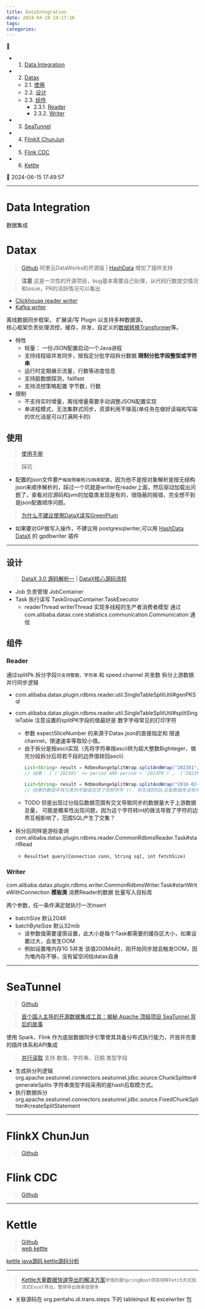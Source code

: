 ```yaml
---
title: DataIntegration
date: 2024-04-10 14:17:16
tags: 
categories: 
---
```


💠

- 1. [Data Integration](#data-integration)
- 2. [Datax](#datax)
    - 2.1. [使用](#使用)
    - 2.2. [设计](#设计)
    - 2.3. [组件](#组件)
        - 2.3.1. [Reader](#reader)
        - 2.3.2. [Writer](#writer)
- 3. [SeaTunnel](#seatunnel)
- 4. [FlinkX ChunJun](#flinkx-chunjun)
- 5. [Flink CDC](#flink-cdc)
- 6. [Kettle](#kettle)

💠 2024-06-15 17:49:57
****************************************
# Data Integration
数据集成

# Datax
> [Github](https://github.com/alibaba/DataX)  阿里云DataWorks的开源版 | [HashData](https://github.com/Inc/DataX/) 增加了插件支持

> **注意** 这是一次性的开源项目，bug基本需要自己处理，从代码行数提交情况和issue，PR的活跃情况可以看出
- [Clickhouse reader writer](https://github.com/alibaba/DataX/pull/264)
- [Kafka writer](https://github.com/alibaba/DataX/pull/1856)

离线数据同步框架， 扩展读/写 Plugin 以支持多种数据源。  
核心框架负责处理流控，缓存，并发，自定义的[数据转换Transformer](https://github.com/alibaba/DataX/blob/master/transformer/doc/transformer.md)等。

- 特性
    - 轻量： 一份JSON配置启动一个Java进程
    - 支持线程级并发同步，按指定分批字段拆分数据 **限制分批字段整型或字符串**
    - 运行时定期展示流量，行数等进度信息
    - 支持脏数据探测，failfast
    - 支持流控策略配置 字节数，行数
- 限制
    - 不支持实时增量，离线增量需要手动调整JSON配置实现
    - 单进程模式，无法集群式同步，资源利用不够高(单任务在做好读端和写端的优化话是可以打满网卡的)

## 使用
> [使用手册](https://github.com/alibaba/DataX/blob/master/userGuid.md)

> 踩坑
- 配置的json文件要`严格按照案例JSON来配置`，因为他不是按对象解析是按无结构json来顺序解析的，踩过一个坑就是writer在reader上面，然后驱动加载出问题了，查看对应源码和jvm的加载类发现是有的，很隐蔽的报错，完全想不到是json配置顺序问题。

> [为什么不建议使用DataX读写GreenPlum](https://www.modb.pro/db/52542)
- 如果要对GP做写入操作，不建议用 postgresqlwriter,可以用 [HashData DataX](https://github.com/HashDataInc/DataX) 的 gpdbwriter 插件

************************

## 设计
> [DataX 3.0 源码解析一](https://www.cnblogs.com/yaozhenfa/p/13840134.html)  | [DataX核心源码流程](https://blog.csdn.net/ooeeerrtt/article/details/123779721)

- Job 负责管理 JobContainer
- Task 执行读写 TaskGroupContainer.TaskExecutor 
    - readerThread writerThread 实现多线程的生产者消费者模型 通过 com.alibaba.datax.core.statistics.communication.Communication 通信

## 组件
### Reader

通过splitPk 拆分字段`只支持整数，字符串` 和 speed.channel 并发数 拆分上游数据 并行同步逻辑
- com.alibaba.datax.plugin.rdbms.reader.util.SingleTableSplitUtil#genPKSql
- com.alibaba.datax.plugin.rdbms.reader.util.SingleTableSplitUtil#splitSingleTable 注意设置的splitPK字段的值最好是 数字字母常见的打印字符
	- 参数 expectSliceNumber 的来源于Datax.json的直接指定和 限速channel，限速速率等取较小值。
	- 由于拆分是按ascii实现（先将字符串按ascii转为超大整数BigInteger，做完分段拆分后将若干段的边界值转回ascii）
		```java
		List<String> result = RdbmsRangeSplitWrap.splitAndWrap("202301", "202412", 4, "period", "'", DataBaseType.PostgreSQL);
		// 结果： [ ('202301' <= period AND period < '2023PR') ,  ('2023PR' <= period AND period < '2023pr') ,  ('2023pr' <= period AND period < '2024') ,  ('2024' <= period AND period <= '202412') ]

		List<String> result = RdbmsRangeSplitWrap.splitAndWrap("2016-02-06", "2024-05-06", 4, "period", "'", DataBaseType.PostgreSQL);
		// 结果的数组中有元素的字面值包含了控制字符 \r. 将生成的SQL去查数据库没有问题，拆分的四段只有13段能查出数据 24段数据为空
		```
    - TODO 但是出现过分段后数据范围有交叉导致同步的数据量大于上游数据总量， 可能是概率性出现问题，因为这个字符转int的做法导致了字符的边界互相影响了，范围SQL产生了交集？

- 拆分后同样是游标查询 com.alibaba.datax.plugin.rdbms.reader.CommonRdbmsReader.Task#startRead
    - `ResultSet query(Connection conn, String sql, int fetchSize)`

### Writer

com.alibaba.datax.plugin.rdbms.writer.CommonRdbmsWriter.Task#startWriteWithConnection **模板类** 消费Reader的数据 批量写入目标库

两个参数，任一条件满足就执行一次insert
- batchSize 默认2048
- batchByteSize 默认32mib 
	- 该参数值需要谨慎设置，此大小是每个Task都需要的缓存区大小，如果设置过大，会发生OOM
	- 例如设置堆内存1G 5并发 该值200Mib时，刚开始同步就会触发OOM，因为堆内存不够，没有留空间给datax自身


************************

# SeaTunnel
> [Github](https://github.com/apache/seatunnel)  

> [首个国人主导的开源数据集成工具：揭秘 Apache 顶级项目 SeaTunnel 背后的故事](https://36kr.com/p/2311155472330244)

使用 Spark、Flink 作为底层数据同步引擎使其具备分布式执行能力，开放并完善的插件体系和API集成

> [并行读取](https://seatunnel.apache.org/zh-CN/docs/connector-v2/source/Jdbc#parallel-reader) 支持 数值，字符串，日期 类型字段
- 生成拆分列逻辑 org.apache.seatunnel.connectors.seatunnel.jdbc.source.ChunkSplitter#generateSplits 字符串类型字段采用的是hash后取模方式。
- 执行数据拆分 org.apache.seatunnel.connectors.seatunnel.jdbc.source.FixedChunkSplitter#createSplitStatement

************************

# FlinkX ChunJun
> [Github](https://github.com/DTStack/chunjun)  

# Flink CDC
> [Github](https://github.com/apache/flink-cdc)  


************************

# Kettle
> [Github](https://github.com/pentaho/pentaho-kettle)  
> [web kettle](https://github.com/JoeyBling/webkettle)  

[kettle java源码 kettle源码分析](https://blog.51cto.com/u_16213668/8667940)

************************

> [Kettle大量数据快速导出的解决方案](https://www.cnblogs.com/47Gamer/p/13993373.html)`奇怪的是SpringBoot项目同样Fetch方式加流式Excel导出，整体导出效率低很多`
- 关联源码在 org.pentaho.di.trans.steps 下的 tableinput 和 excelwriter 包
